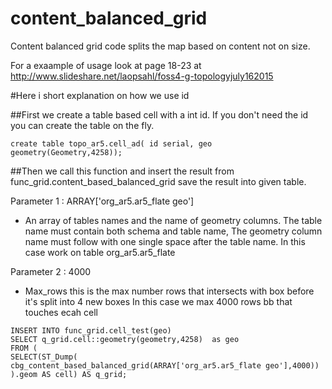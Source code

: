 # content_balanced_grid
Content balanced grid code splits the map based on content not on size. 

For a exaample of usage look at page 18-23 at http://www.slideshare.net/laopsahl/foss4-g-topologyjuly162015

#Here i short explanation on how we use id 

##First we create a table based cell with a int id. If you don't need the id you can create the table on the fly.

```
create table topo_ar5.cell_ad( id serial, geo geometry(Geometry,4258));
```

##Then we call this function and insert the result from func_grid.content_based_balanced_grid save the result into given table.

Parameter 1 : ARRAY['org_ar5.ar5_flate geo']
- An array of tables names and the name of geometry columns.
The table name must contain both schema and table name, The geometry column name must follow with one single space after the table name. In this case work on table org_ar5.ar5_flate

Parameter 2 : 4000
- Max_rows this is the max number rows that intersects with box before it's split into 4 new boxes 
In this case we max 4000 rows bb that touches ecah cell 

```
INSERT INTO func_grid.cell_test(geo) 
SELECT q_grid.cell::geometry(geometry,4258)  as geo 
FROM (
SELECT(ST_Dump(
cbg_content_based_balanced_grid(ARRAY['org_ar5.ar5_flate geo'],4000))
).geom AS cell) AS q_grid;

```

